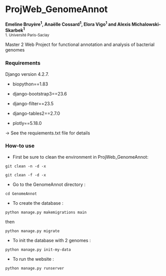 # ProjWeb_GenomeAnnot
__Emeline Bruyère<sup>1</sup>, Anaëlle Cossard<sup>1</sup>, Elora Vigo<sup>1</sup> and Alexis Michalowski-Skarbek<sup>1</sup>__
<br>
<sub>1. Université Paris-Saclay

Master 2 Web Project for functional annotation and analysis of bacterial genomes

### Requirements
Django version 4.2.7. <br>

- biopython==1.83
  
- django-bootstrap3==23.6
  
- django-filter==23.5
  
- django-tables2==2.7.0

- plotly==5.18.0 

-> See the requiements.txt file for details

### How-to use


- First be sure to clean the environment in ProjWeb_GenomeAnnot:
```
git clean -n -d -x
``` 

```
git clean -f -d -x
```
  
- Go to the GenomeAnnot directory :
```
cd GenomeAnnot
```
  - To create the database :
```
python manage.py makemigrations main 
``` 
then
```
python manage.py migrate
```
  - To init the database with 2 genomes :
```
python manage.py init-my-data
```
  - To run the website :
```
python manage.py runserver
```
